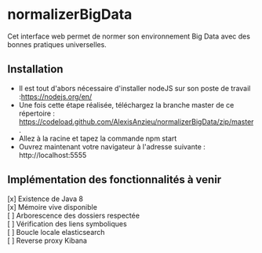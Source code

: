 # normalizerBigData
Cet interface web permet de normer son environnement Big Data avec des bonnes pratiques universelles. 

## Installation ##

* Il est tout d'abors nécessaire d'installer nodeJS sur son poste de travail :https://nodejs.org/en/  
* Une fois cette étape réalisée, téléchargez la branche master de ce répertoire : https://codeload.github.com/AlexisAnzieu/normalizerBigData/zip/master.  
* Allez à la racine et tapez la commande npm start  
* Ouvrez maintenant votre navigateur à l'adresse suivante : http://localhost:5555

## Implémentation des fonctionnalités à venir ##

[x] Existence de Java 8  
[x] Mémoire vive disponible  
[ ] Arborescence des dossiers respectée  
[ ] Vérification des liens symboliques  
[ ] Boucle locale elasticsearch  
[ ] Reverse proxy Kibana  